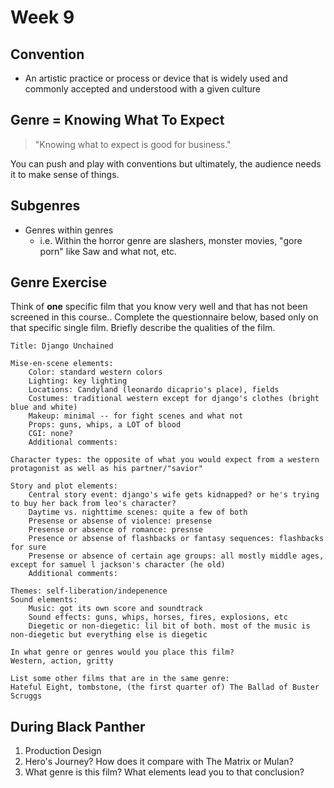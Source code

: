 # Week 9

## Convention
* An artistic practice or process or device that is widely used and commonly accepted and understood with a given culture

## Genre = Knowing What To Expect
> "Knowing what to expect is good for business."

You can push and play with conventions but ultimately, the audience needs it to make sense of things.

## Subgenres
- Genres within genres
    * i.e. Within the horror genre are slashers, monster movies, "gore porn" like Saw and what not, etc.

## Genre Exercise
Think of **one** specific film that you know very well and that has not been screened in this course..
Complete the questionnaire below, based only on that specific single film. Briefly describe the qualities of the film.

```
Title: Django Unchained

Mise-en-scene elements:
    Color: standard western colors
    Lighting: key lighting
    Locations: Candyland (leonardo dicaprio's place), fields
    Costumes: traditional western except for django's clothes (bright blue and white)
    Makeup: minimal -- for fight scenes and what not
    Props: guns, whips, a LOT of blood
    CGI: none?
    Additional comments:

Character types: the opposite of what you would expect from a western protagonist as well as his partner/"savior"

Story and plot elements:
    Central story event: django's wife gets kidnapped? or he's trying to buy her back from leo's character?
    Daytime vs. nighttime scenes: quite a few of both
    Presense or absense of violence: presense
    Presense or absence of romance: presnse
    Presence or absense of flashbacks or fantasy sequences: flashbacks for sure
    Presense or absence of certain age groups: all mostly middle ages, except for samuel l jackson's character (he old)
    Additional comments:

Themes: self-liberation/indepenence
Sound elements:
    Music: got its own score and soundtrack
    Sound effects: guns, whips, horses, fires, explosions, etc
    Diegetic or non-diegetic: lil bit of both. most of the music is non-diegetic but everything else is diegetic

In what genre or genres would you place this film?
Western, action, gritty

List some other films that are in the same genre:
Hateful Eight, tombstone, (the first quarter of) The Ballad of Buster Scruggs
```

## During Black Panther
1. Production Design
2. Hero's Journey? How does it compare with The Matrix or Mulan?
3. What genre is this film? What elements lead you to that conclusion?